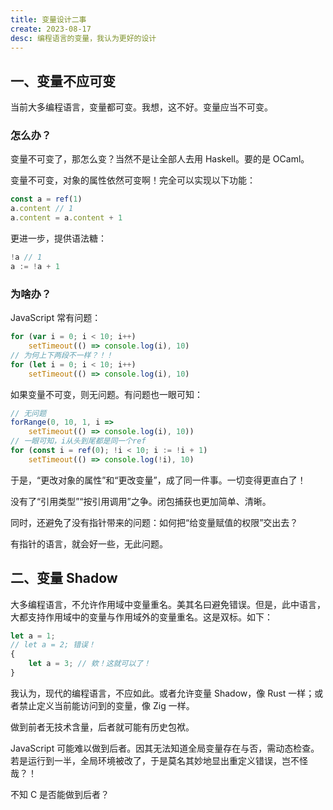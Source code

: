 ```yaml
---
title: 变量设计二事
create: 2023-08-17
desc: 编程语言的变量，我认为更好的设计
---
```


## 一、变量不应可变

当前大多编程语言，变量都可变。我想，这不好。变量应当不可变。

### 怎么办？

变量不可变了，那怎么变？当然不是让全部人去用 Haskell。要的是 OCaml。

变量不可变，对象的属性依然可变啊！完全可以实现以下功能：

```js
const a = ref(1)
a.content // 1
a.content = a.content + 1
```

更进一步，提供语法糖：

```js
!a // 1
a := !a + 1
```

### 为啥办？

JavaScript 常有问题：

```js
for (var i = 0; i < 10; i++)
    setTimeout(() => console.log(i), 10)
// 为何上下两段不一样？！！
for (let i = 0; i < 10; i++)
    setTimeout(() => console.log(i), 10)
```

如果变量不可变，则无问题。有问题也一眼可知：

```js
// 无问题
forRange(0, 10, 1, i =>
    setTimeout(() => console.log(i), 10))
// 一眼可知，i从头到尾都是同一个ref
for (const i = ref(0); !i < 10; i := !i + 1)
    setTimeout(() => console.log(!i), 10)
```

于是，“更改对象的属性”和“更改变量”，成了同一件事。一切变得更直白了！

没有了“引用类型”“按引用调用”之争。闭包捕获也更加简单、清晰。

同时，还避免了没有指针带来的问题：如何把“给变量赋值的权限”交出去？

有指针的语言，就会好一些，无此问题。

## 二、变量 Shadow

大多编程语言，不允许作用域中变量重名。美其名曰避免错误。但是，此中语言，大都支持作用域中的变量与作用域外的变量重名。这是双标。如下：

```js
let a = 1;
// let a = 2; 错误！
{
    let a = 3; // 欸！这就可以了！
}
```

我认为，现代的编程语言，不应如此。或者允许变量 Shadow，像 Rust 一样；或者禁止定义当前能访问到的变量，像 Zig 一样。

做到前者无技术含量，后者就可能有历史包袱。

JavaScript 可能难以做到后者。因其无法知道全局变量存在与否，需动态检查。若是运行到一半，全局环境被改了，于是莫名其妙地显出重定义错误，岂不怪哉？！

不知 C 是否能做到后者？